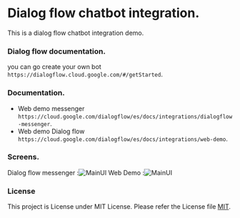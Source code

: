 # Dialog flow chatbot integration.

This is a dialog flow chatbot integration demo.

### Dialog flow documentation.

you can go create your own bot `https://dialogflow.cloud.google.com/#/getStarted`.

### Documentation.

-   Web demo messenger `https://cloud.google.com/dialogflow/es/docs/integrations/dialogflow-messenger`.
-   Web demo Dialog flow `https://cloud.google.com/dialogflow/es/docs/integrations/web-demo`.

### Screens.

Dialog flow messenger :![MainUI](resources/a.png)
Web Demo :![MainUI](resources/b.png)

### License

This project is License under MIT License. Please refer the License file [MIT](License).
